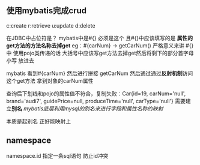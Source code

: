 ## 使用mybatis完成crud

c:create
r:retrieve
u:update
d:delete

在JDBC中占位符是？ mybatis中是#{} 必须是这个
且#{}中应该填写的是  **属性的get方法的方法名称去掉get**  eg：#{carNum}  -> getCarNum()
严格意义来讲 #{}中 使用pojo类传递的话  大括号中应该写get方法去掉get然后将剩下的部分首字母小写 放进去

mybatis 看到#{carNum} 然后进行拼接 getCarNum 然后通过通过**反射机制**访问这个get方法  拿到对象的carNum属性 


查询后下划线和pojo的属性值不符合，复制失败：Car{id=19, carNum='null', brand='audi7', guidePrice=null, produceTime='null', carType='null'}
需要建立**别名**
*mybatis底层利用mysql的别名来进行字段和属性名称的映射*

本质是起别名 正好能映射上  

## namespace
namespace.id 指定一条sql语句  防止id冲突